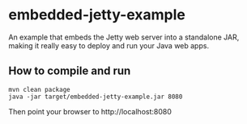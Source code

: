 embedded-jetty-example
======================

An example that embeds the Jetty web server into a standalone JAR, making it really easy to deploy and run your Java web apps.

How to compile and run
----------------------
	mvn clean package
	java -jar target/embedded-jetty-example.jar 8080

Then point your browser to http://localhost:8080
